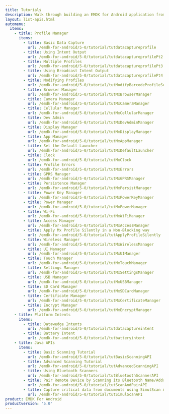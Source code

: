 ```yaml
---
title: Tutorials
description: Walk through building an EMDK for Android application from the ground up with one of the following tutorials. Each tutorial includes step by step instructions and associate code.
layout: list-apis.html
automenu:
  items:
    - title: Profile Manager
      items:
        - title: Basic Data Capture
          url: /emdk-for-android/5-0/tutorial/tutdatacaptureprofile
        - title: Using Intent Output
          url: /emdk-for-android/5-0/tutorial/tutdatacaptureprofilePt2
        - title: Multiple Profiles
          url: /emdk-for-android/5-0/tutorial/tutdatacaptureprofilePt3
        - title: Using Broadcast Intent Output
          url: /emdk-for-android/5-0/tutorial/tutdatacaptureprofilePt4
        - title: Modifying Profiles
          url: /emdk-for-android/5-0/tutorial/tutModifyBarcodeProfileSettings
        - title: Browser Manager
          url: /emdk-for-android/5-0/tutorial/tutMxBrowserManager
        - title: Camera Manager
          url: /emdk-for-android/5-0/tutorial/tutMxCameraManager
        - title: Cellular Manager
          url: /emdk-for-android/5-0/tutorial/tutMxCellularManager
        - title: Dev Admin
          url: /emdk-for-android/5-0/tutorial/tutMxDevAdminManager
        - title: Display Manager
          url: /emdk-for-android/5-0/tutorial/tutMxDisplayManager
        - title: App Manager
          url: /emdk-for-android/5-0/tutorial/tutMxAppManager
        - title: Set the Default Launcher
          url: /emdk-for-android/5-0/tutorial/tutMxDefaultLauncher
        - title: Clock
          url: /emdk-for-android/5-0/tutorial/tutMxClock
        - title: Profile Errors
          url: /emdk-for-android/5-0/tutorial/tutMxErrors
        - title: GPRS Manager
          url: /emdk-for-android/5-0/tutorial/tutMxGPRSManager
        - title: Persistence Manager
          url: /emdk-for-android/5-0/tutorial/tutMxPersistManager
        - title: Power Key Manager
          url: /emdk-for-android/5-0/tutorial/tutMxPowerKeyManager
        - title: Power Manager
          url: /emdk-for-android/5-0/tutorial/tutMxPowerManager
        - title: Wi-Fi
          url: /emdk-for-android/5-0/tutorial/tutMxWiFiManager
        - title: Access Manager
          url: /emdk-for-android/5-0/tutorial/tutMxAccessManager
        - title: Apply Mx Profile Silently in a Non-Blocking way
          url: /emdk-for-android/5-0/tutorial/tutApplyProfileSilently
        - title: Wireless Manager
          url: /emdk-for-android/5-0/tutorial/tutMxWirelessManager
        - title: UI Manager
          url: /emdk-for-android/5-0/tutorial/tutMxUIManager
        - title: Touch Manager
          url: /emdk-for-android/5-0/tutorial/tutMxTouchManager
        - title: Settings Manager
          url: /emdk-for-android/5-0/tutorial/tutMxSettingsManager
        - title: USB Manager
          url: /emdk-for-android/5-0/tutorial/tutMxUSBManager
        - title: SD Card Manager
          url: /emdk-for-android/5-0/tutorial/tutMxSDCardManager
        - title: Certificate Manager
          url: /emdk-for-android/5-0/tutorial/tutMxCertificateManager
        - title: Encrypt Manager
          url: /emdk-for-android/5-0/tutorial/tutMxEncryptManager
    - title: Platform Intents
      items:
        - title: Datawedge Intents
          url: /emdk-for-android/5-0/tutorial/tutdatacaptureintent
        - title: Battery Intent
          url: /emdk-for-android/5-0/tutorial/tutbatteryintent
    - title: Java APIs
      items:
        - title: Basic Scanning Tutorial
          url: /emdk-for-android/5-0/tutorial/tutBasicScanningAPI
        - title: Advanced Scanning Tutorial
          url: /emdk-for-android/5-0/tutorial/tutAdvancedScanningAPI
        - title: Using Bluetooth Scanners
          url: /emdk-for-android/5-0/tutorial/tutBluetoothScannerAPI
        - title: Pair Remote Device by Scanning its Bluetooth Name/Address
          url: /emdk-for-android/5-0/tutorial/tutScanAndPairAPI
        - title: Capture critical data from documents using SimulScan API
          url: /emdk-for-android/5-0/tutorial/tutSimulScanAPI
product: EMDK For Android
productversion: '5.0'
---
```

















